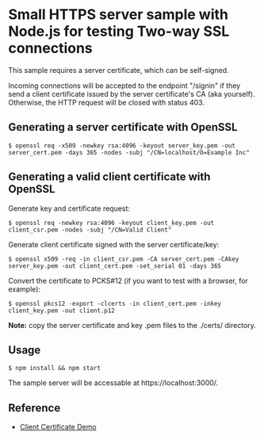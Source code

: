 # Small HTTPS server sample with Node.js for testing Two-way SSL connections

This sample requires a server certificate, which can be self-signed.

Incoming connections will be accepted to the endpoint "/signin" if they send a client certificate issued by the server certificate's CA (aka yourself). Otherwise, the HTTP request will be closed with status 403.

## Generating a server certificate with OpenSSL

```shell
$ openssl req -x509 -newkey rsa:4096 -keyout server_key.pem -out server_cert.pem -days 365 -nodes -subj "/CN=localhost/O=Example Inc"
```

## Generating a valid client certificate with OpenSSL

Generate key and certificate request:
```shell
$ openssl req -newkey rsa:4096 -keyout client_key.pem -out client_csr.pem -nodes -subj "/CN=Valid Client"
```

Generate client certificate signed with the server certificate/key:
```shell
$ openssl x509 -req -in client_csr.pem -CA server_cert.pem -CAkey server_key.pem -out client_cert.pem -set_serial 01 -days 365
```

Convert the certificate to PCKS#12 (if you want to test with a browser, for example):
```shell
$ openssl pkcs12 -export -clcerts -in client_cert.pem -inkey client_key.pem -out client.p12
```

**Note:** copy the server certificate and key .pem files to the ./certs/ directory.

## Usage

```shell
$ npm install && npm start
```

The sample server will be accessable at https://localhost:3000/.

## Reference
- [Client Certificate Demo](https://github.com/sevcsik/client-certificate-demo/tree/chapter-1)